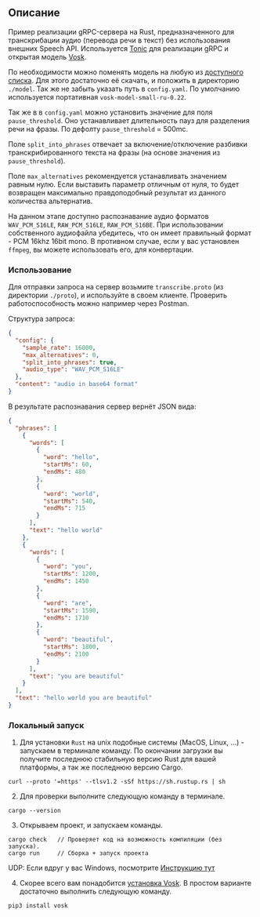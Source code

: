 ## ОписаниеПример реализации gRPC-сервера на Rust, предназначенного для транскрибации аудио (перевода речи в текст) без использования внешних Speech API. Используется [Tonic](https://github.com/hyperium/tonic) для реализации gRPC и открытая модель [Vosk](https://alphacephei.com/vosk).По необходимости можно поменять модель на любую из [доступного списка](https://alphacephei.com/vosk/models). Для этого достаточно её скачать, и положить в директорию `./model`. Так же не забыть указать путь в `config.yaml`.По умолчанию используется портативная `vosk-model-small-ru-0.22`.Так же в в `config.yaml` можно установить значение для поля `pause_threshold`.Оно устанавливает длительность пауз для разделения речи на фразы. По дефолту `pause_threshold` = 500mc.Поле `split_into_phrases` отвечает за включение/отключение разбивки транскрибированного текста на фразы (на основе значения из `pause_threshold`).Поле `max_alternatives` рекомендуется устанавливать значением равным нулю.Если выставить параметр отличным от нуля, то будет возвращен максимально правдоподобный результат из данного количества альтернатив.На данном этапе доступно распознавание аудио форматов `WAV_PCM_S16LE`, `RAW_PCM_S16LE`, `RAW_PCM_S16BE`.При использовании собственного аудиофайла убедитесь, что он имеет правильный формат - PCM 16khz 16bit mono. В противном случае, если у вас установлен `ffmpeg`, вы можете использовать его, для конвертации.### ИспользованиеДля отправки запроса на сервер возьмите `transcribe.proto` (из директории `./proto`), и используйте в своем клиенте.Проверить работоспособность можно например через Postman.Cтруктура запроса:```Json{  "config": {    "sample_rate": 16000,    "max_alternatives": 0,    "split_into_phrases": true,    "audio_type": "WAV_PCM_S16LE"  },  "content": "audio in base64 format"}```В результате распознавания сервер вернёт JSON вида:```Json{  "phrases": [    {      "words": [        {          "word": "hello",          "startMs": 60,          "endMs": 480        },        {          "word": "world",          "startMs": 540,          "endMs": 715        }      ],      "text": "hello world"    },    {      "words": [        {          "word": "you",          "startMs": 1200,          "endMs": 1450        },        {          "word": "are",          "startMs": 1590,          "endMs": 1710        },        {          "word": "beautiful",          "startMs": 1800,          "endMs": 2100        }      ],      "text": "you are beautiful"    }  ],  "text": "hello world you are beautiful"}```### Локальный запуск1) Для установки `Rust` на unix подобные системы (MacOS, Linux, ...) - запускаем в терминале команду.По окончании загрузки вы получите последнюю стабильную версию Rust для вашей платформы, а так же последнюю версию Cargo.```shellcurl --proto '=https' --tlsv1.2 -sSf https://sh.rustup.rs | sh```2) Для проверки выполните следующую команду в терминале.```shellcargo --version```3) Открываем проект, и запускаем команды.```shellcargo check   // Проверяет код на возможность компиляции (без запуска).cargo run     // Сборка + запуск проекта```UDP: Если вдруг у вас Windows, посмотрите [Инструкцию тут](https://forge.rust-lang.org/infra/other-installation-methods.html)4) Скорее всего вам понадобится [установка Vosk](https://alphacephei.com/vosk/install).В простом варианте достаточно выполнить следующую команду.```shellpip3 install vosk```